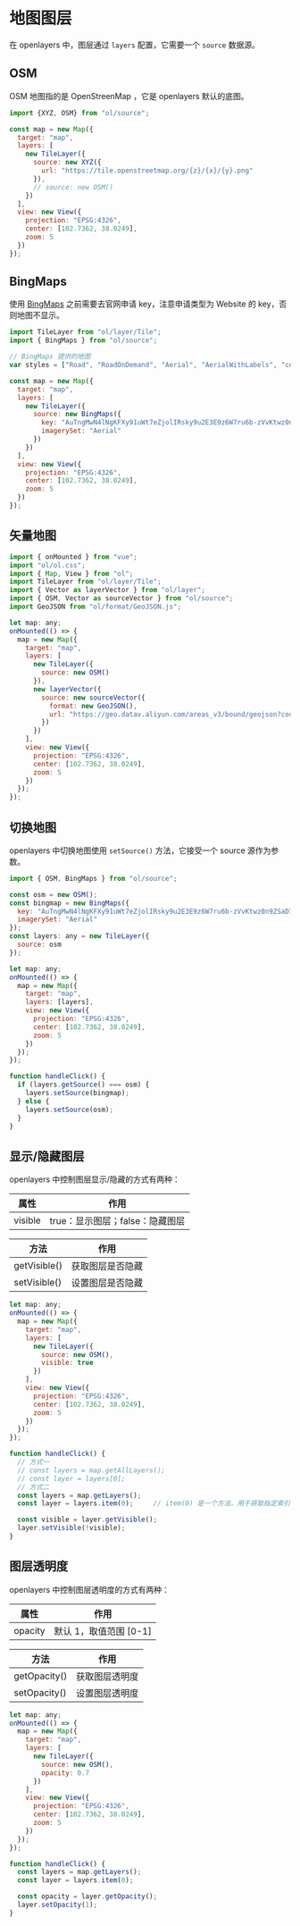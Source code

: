# 地图图层

在 openlayers 中，图层通过 `layers` 配置，它需要一个 `source` 数据源。



## OSM

OSM 地图指的是 OpenStreenMap ，它是 openlayers 默认的底图。

```js
import {XYZ, OSM} from "ol/source";

const map = new Map({
  target: "map",
  layers: [
    new TileLayer({
      source: new XYZ({
        url: "https://tile.openstreetmap.org/{z}/{x}/{y}.png"
      }),
      // source: new OSM()
    })
  ],
  view: new View({
    projection: "EPSG:4326",
    center: [102.7362, 38.0249],
    zoom: 5
  })
});
```



## BingMaps

使用 [BingMaps](https://www.bingmapsportal.com/Application#) 之前需要去官网申请 key，注意申请类型为 Website 的 key，否则地图不显示。

```js
import TileLayer from "ol/layer/Tile";
import { BingMaps } from "ol/source";

// BingMaps 提供的地图
var styles = ["Road", "RoadOnDemand", "Aerial", "AerialWithLabels", "collinsBart", "ordnanceSurvey"];

const map = new Map({
  target: "map",
  layers: [
    new TileLayer({
      source: new BingMaps({
        key: "AuTngMwN4lNgKFXy91uWt7eZjolIRsky9u2E3E9z6W7ru6b-zVvKtwz0n9ZSaD7i",
        imagerySet: "Aerial"
      })
    })
  ],
  view: new View({
    projection: "EPSG:4326",
    center: [102.7362, 38.0249],
    zoom: 5
  })
});
```



## 矢量地图

```js {5,6,17-22}
import { onMounted } from "vue";
import "ol/ol.css";
import { Map, View } from "ol";
import TileLayer from "ol/layer/Tile";
import { Vector as layerVector } from "ol/layer";
import { OSM, Vector as sourceVector } from "ol/source";
import GeoJSON from "ol/format/GeoJSON.js";

let map: any;
onMounted(() => {
  map = new Map({
    target: "map",
    layers: [
      new TileLayer({
        source: new OSM()
      }),
      new layerVector({
        source: new sourceVector({
          format: new GeoJSON(),
          url: "https://geo.datav.aliyun.com/areas_v3/bound/geojson?code=100000_full"
        })
      })
    ],
    view: new View({
      projection: "EPSG:4326",
      center: [102.7362, 38.0249],
      zoom: 5
    })
  });
});
```



## 切换地图

openlayers 中切换地图使用 `setSource()` 方法，它接受一个 source 源作为参数。

```js {26,27}
import { OSM, BingMaps } from "ol/source";

const osm = new OSM();
const bingmap = new BingMaps({
  key: "AuTngMwN4lNgKFXy91uWt7eZjolIRsky9u2E3E9z6W7ru6b-zVvKtwz0n9ZSaD7i",
  imagerySet: "Aerial"
});
const layers: any = new TileLayer({
  source: osm
});

let map: any;
onMounted(() => {
  map = new Map({
    target: "map",
    layers: [layers],
    view: new View({
      projection: "EPSG:4326",
      center: [102.7362, 38.0249],
      zoom: 5
    })
  });
});

function handleClick() {
  if (layers.getSource() === osm) {
    layers.setSource(bingmap);
  } else {
    layers.setSource(osm);
  }
}
```



## 显示/隐藏图层

openlayers 中控制图层显示/隐藏的方式有两种：

| 属性    | 作用                            |
| ------- | ------------------------------- |
| visible | true：显示图层；false：隐藏图层 |

| 方法         | 作用             |
| ------------ | ---------------- |
| getVisible() | 获取图层是否隐藏 |
| setVisible() | 设置图层是否隐藏 |

```js {8,27,28}
let map: any;
onMounted(() => {
  map = new Map({
    target: "map",
    layers: [
      new TileLayer({
        source: new OSM(),
        visible: true
      })
    ],
    view: new View({
      projection: "EPSG:4326",
      center: [102.7362, 38.0249],
      zoom: 5
    })
  });
});

function handleClick() {
  // 方式一
  // const layers = map.getAllLayers();
  // const layer = layers[0];
  // 方式二
  const layers = map.getLayers();
  const layer = layers.item(0);		// item(0) 是一个方法，用于获取指定索引的地图图层

  const visible = layer.getVisible();
  layer.setVisible(!visible);
}
```



## 图层透明度

openlayers 中控制图层透明度的方式有两种：

| 属性    | 作用                   |
| ------- | ---------------------- |
| opacity | 默认 1，取值范围 [0-1] |

| 方法         | 作用           |
| ------------ | -------------- |
| getOpacity() | 获取图层透明度 |
| setOpacity() | 设置图层透明度 |

```js {8,23,24}
let map: any;
onMounted(() => {
  map = new Map({
    target: "map",
    layers: [
      new TileLayer({
        source: new OSM(),
        opacity: 0.7
      })
    ],
    view: new View({
      projection: "EPSG:4326",
      center: [102.7362, 38.0249],
      zoom: 5
    })
  });
});

function handleClick() {
  const layers = map.getLayers();
  const layer = layers.item(0);

  const opacity = layer.getOpacity();
  layer.setOpacity(1);
}
```


































